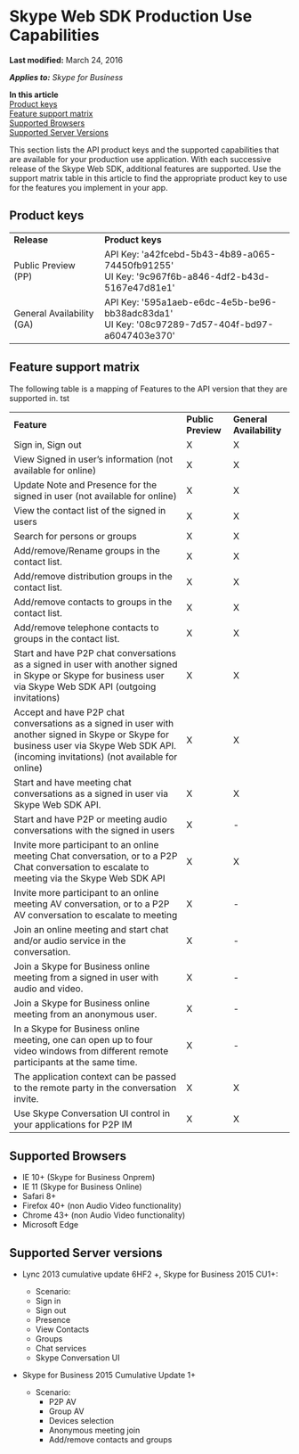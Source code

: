 # Skype Web SDK Production Use Capabilities

 **Last modified:** March 24, 2016

 _**Applies to:** Skype for Business_

 **In this article**  
[Product keys](#product-keys)  
[Feature support matrix](#feature-support-matrix)  
[Supported Browsers](#supported-browsers)  
[Supported Server Versions](#supported-server-versions)



This section lists the API product keys and the supported capabilities that are available for your production use application. With each successive release of the Skype Web SDK, additional features are supported. Use the support matrix table in this article to find the appropriate product key to use for the features you implement in your app. 

## Product keys
<a name="sectionSection0"> </a>

|||
|:-----|:-----|
|**Release**|**Product keys**|
|Public Preview (PP)|API Key: 'a42fcebd-5b43-4b89-a065-74450fb91255' <br/> UI Key: '9c967f6b-a846-4df2-b43d-5167e47d81e1' |
|General Availability (GA)|API Key: '595a1aeb-e6dc-4e5b-be96-bb38adc83da1' <br/> UI Key: '08c97289-7d57-404f-bd97-a6047403e370'|




## Feature support matrix
<a name="sectionSection1"> </a>

The following table is a mapping of Features to the API version that they are supported in.
tst

||||
|:-----|:-----|:-----|
|**Feature**|**Public Preview**|**General Availability**|
|Sign in, Sign out|X |X|
|View Signed in user’s information (not available for online)|X|X|
|Update Note and Presence for the signed in user (not available for online)|X|X|
|View the contact list of the signed in users |X|X|
|Search for persons or groups  |X|X|
|Add/remove/Rename groups in the contact list.  |X|X|
|Add/remove distribution groups in the contact list.   |X|X|
|Add/remove contacts to groups in the contact list.   |X|X|
|Add/remove telephone contacts to groups in the contact list. |X|X|
|Start and have P2P chat conversations as a signed in user with another signed in Skype or Skype for business user via Skype Web SDK API (outgoing invitations)  |X|X|
|Accept and have P2P chat conversations as a signed in user with another signed in Skype or Skype for business user via Skype Web SDK API. (incoming invitations) (not available for online) |X|X|
|Start and have meeting chat conversations as a signed in user via Skype Web SDK API.  |X|X|
|Start and have P2P or meeting audio conversations with the signed in users   |X|-|
|Invite more participant to an online meeting Chat conversation, or to a P2P Chat conversation to escalate to meeting via the Skype Web SDK API |X|X|
|Invite more participant to an online meeting AV conversation, or to a P2P AV conversation to escalate to meeting |X|-|
|Join an online meeting and start chat and/or audio service in the conversation. |X|-|
|Join a Skype for Business online meeting from a signed in user with audio and video. |X|-|
|Join a Skype for Business online meeting from an anonymous user. |X|-|
|In a Skype for Business online meeting, one can open up to four video windows from different remote participants at the same time.  |X|-|
|The application context can be passed to the remote party in the conversation invite.  |X|X|
|Use Skype Conversation UI control in your applications for P2P IM  |X|X|

## Supported Browsers

- IE 10+ (Skype for Business Onprem)
- IE 11 (Skype for Business Online)
- Safari 8+
- Firefox 40+ (non Audio Video functionality)
- Chrome 43+ (non Audio Video functionality)
- Microsoft Edge 

## Supported Server versions 

- Lync 2013 cumulative update 6HF2 +, Skype for Business 2015 CU1+:
 
   - Scenario:
    - Sign in
    - Sign out
    - Presence
    - View Contacts
    - Groups
    - Chat services
    - Skype Conversation UI
    

- Skype for Business 2015 Cumulative Update 1+

    - Scenario: 
      - P2P AV
      - Group AV
      - Devices selection
      - Anonymous meeting join
      - Add/remove contacts and groups

